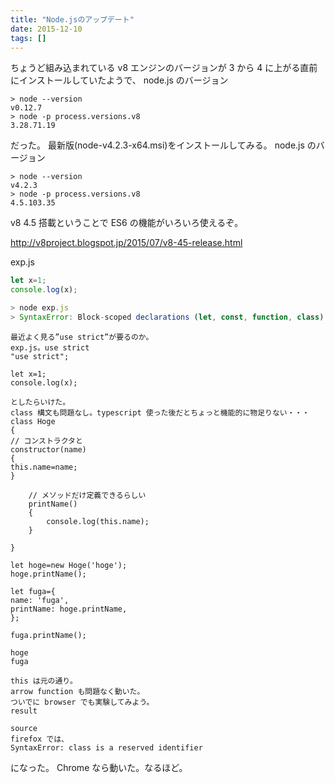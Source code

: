 ```yaml
---
title: "Node.jsのアップデート"
date: 2015-12-10
tags: []
---
```


ちょうど組み込まれている v8 エンジンのバージョンが 3 から 4 に上がる直前にインストールしていたようで、
node.js のバージョン

```
> node --version
v0.12.7
> node -p process.versions.v8
3.28.71.19
```

だった。
最新版(node-v4.2.3-x64.msi)をインストールしてみる。
node.js のバージョン

```
> node --version
v4.2.3
> node -p process.versions.v8
4.5.103.35
```

v8 4.5 搭載ということで ES6 の機能がいろいろ使えるぞ。

http://v8project.blogspot.jp/2015/07/v8-45-release.html

exp.js

```javascript
let x=1;
console.log(x);

> node exp.js
> SyntaxError: Block-scoped declarations (let, const, function, class) not yet supported outside strict mode
```

```
最近よく見る”use strict”が要るのか。
exp.js。use strict
"use strict";

let x=1;
console.log(x);

としたらいけた。
class 構文も問題なし。typescript 使った後だとちょっと機能的に物足りない・・・
class Hoge
{
// コンストラクタと
constructor(name)
{
this.name=name;
}

    // メソッドだけ定義できるらしい
    printName()
    {
        console.log(this.name);
    }

}

let hoge=new Hoge('hoge');
hoge.printName();

let fuga={
name: 'fuga',
printName: hoge.printName,
};

fuga.printName();

hoge
fuga

this は元の通り。
arrow function も問題なく動いた。
ついでに browser でも実験してみよう。
result

source
firefox では、
SyntaxError: class is a reserved identifier
```

になった。
Chrome なら動いた。なるほど。
